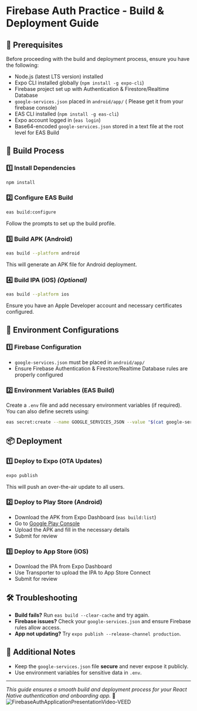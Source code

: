 # Firebase Auth Practice - Build & Deployment Guide

## 📌 Prerequisites

Before proceeding with the build and deployment process, ensure you have the following:

- Node.js (latest LTS version) installed
- Expo CLI installed globally (`npm install -g expo-cli`)
- Firebase project set up with Authentication & Firestore/Realtime Database
- `google-services.json` placed in `android/app/` ( Please get it from your firebase console)
- EAS CLI installed (`npm install -g eas-cli`)
- Expo account logged in (`eas login`)
- Base64-encoded `google-services.json` stored in a text file at the root level for EAS Build 

## 🚀 Build Process

### 1️⃣ Install Dependencies
```sh
npm install
```

### 2️⃣ Configure EAS Build
```sh
eas build:configure
```
Follow the prompts to set up the build profile.

### 3️⃣ Build APK (Android)
```sh
eas build --platform android
```
This will generate an APK file for Android deployment.

### 4️⃣ Build IPA (iOS) *(Optional)*
```sh
eas build --platform ios
```
Ensure you have an Apple Developer account and necessary certificates configured.

## 🔧 Environment Configurations

### 1️⃣ Firebase Configuration
- `google-services.json` must be placed in `android/app/`
- Ensure Firebase Authentication & Firestore/Realtime Database rules are properly configured

### 2️⃣ Environment Variables (EAS Build)
Create a `.env` file and add necessary environment variables (if required). You can also define secrets using:
```sh
eas secret:create --name GOOGLE_SERVICES_JSON --value "$(cat google-services.json | base64)"
```

## 📦 Deployment

### 1️⃣ Deploy to Expo (OTA Updates)
```sh
expo publish
```
This will push an over-the-air update to all users.

### 2️⃣ Deploy to Play Store (Android)
- Download the APK from Expo Dashboard (`eas build:list`)
- Go to [Google Play Console](https://play.google.com/console/)
- Upload the APK and fill in the necessary details
- Submit for review

### 3️⃣ Deploy to App Store (iOS)
- Download the IPA from Expo Dashboard
- Use Transporter to upload the IPA to App Store Connect
- Submit for review

## 🛠 Troubleshooting

- **Build fails?** Run `eas build --clear-cache` and try again.
- **Firebase issues?** Check your `google-services.json` and ensure Firebase rules allow access.
- **App not updating?** Try `expo publish --release-channel production`.

## 📜 Additional Notes
- Keep the `google-services.json` file **secure** and never expose it publicly.
- Use environment variables for sensitive data in `.env`.

---
_This guide ensures a smooth build and deployment process for your React Native authentication and onboarding app._ 🚀
![FirebaseAuthApplicationPresentationVideo-VEED](https://github.com/user-attachments/assets/6c0273be-4bd3-49ee-be2f-addfd14f0db4)

